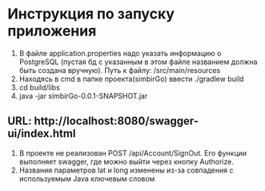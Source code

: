 # Инструкция по запуску приложения

1. В файле application.properties надо указать информацию о PostgreSQL
   (пустая бд с указанным в этом файле названием должна быть создана вручную).
   Путь к файлу: /src/main/resources
2. Находясь в cmd в папке проекта(simbirGo) ввести ./gradlew build
3. cd build/libs
4. java -jar simbirGo-0.0.1-SNAPSHOT.jar

## URL: http://localhost:8080/swagger-ui/index.html

1. В проекте не реализован POST /api/Account/SignOut. Его функции выполняет swagger,
   где можно выйти через кнопку Authorize.
2. Названия параметров lat и long изменены из-за совпадения с используемым Java ключевым словом